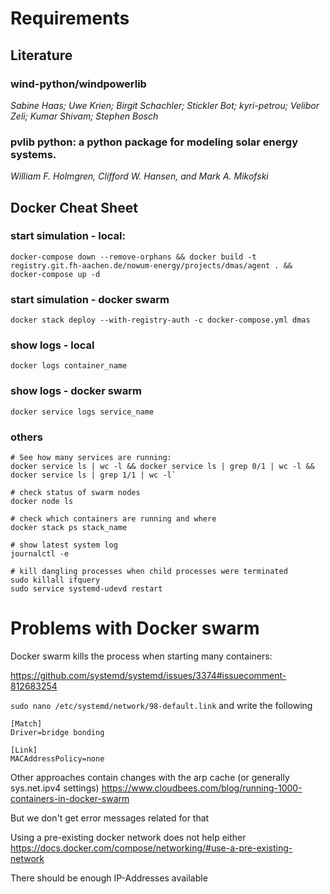 # Requirements


## Literature

### wind-python/windpowerlib 

*Sabine Haas; Uwe Krien; Birgit Schachler; Stickler Bot; kyri-petrou; Velibor Zeli; 
Kumar Shivam; Stephen Bosch*

### pvlib python: a python package for modeling solar energy systems.

*William F. Holmgren, Clifford W. Hansen, and Mark A. Mikofski* 

## Docker Cheat Sheet

### start simulation - local:

`docker-compose down --remove-orphans && docker build -t registry.git.fh-aachen.de/nowum-energy/projects/dmas/agent . && docker-compose up -d`

### start simulation - docker swarm

`docker stack deploy --with-registry-auth -c docker-compose.yml dmas`

### show logs - local

`docker logs container_name`

### show logs - docker swarm

`docker service logs service_name`

### others

```
# See how many services are running:
docker service ls | wc -l && docker service ls | grep 0/1 | wc -l && docker service ls | grep 1/1 | wc -l`

# check status of swarm nodes
docker node ls

# check which containers are running and where
docker stack ps stack_name

# show latest system log
journalctl -e

# kill dangling processes when child processes were terminated
sudo killall ifquery
sudo service systemd-udevd restart
```

# Problems with Docker swarm

Docker swarm kills the process when starting many containers:

https://github.com/systemd/systemd/issues/3374#issuecomment-812683254

`sudo nano /etc/systemd/network/98-default.link`
and write the following
```
[Match]
Driver=bridge bonding

[Link]
MACAddressPolicy=none
```

Other approaches contain changes with the arp cache (or generally sys.net.ipv4 settings)
https://www.cloudbees.com/blog/running-1000-containers-in-docker-swarm

But we don't get error messages related for that

Using a pre-existing docker network does not help either
https://docs.docker.com/compose/networking/#use-a-pre-existing-network

There should be enough IP-Addresses available